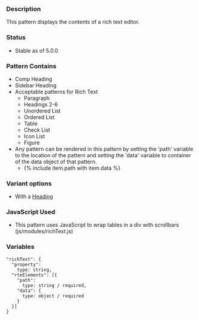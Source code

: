 ### Description
This pattern displays the contents of a rich text editor.

### Status
* Stable as of 5.0.0

### Pattern Contains
* Comp Heading
* Sidebar Heading
* Acceptable patterns for Rich Text
  * Paragraph
  * Headings 2-6
  * Unordered List
  * Ordered List
  * Table
  * Check List
  * Icon List
  * Figure
* Any pattern can be rendered in this pattern by setting the 'path' variable to the location of the pattern and setting the 'data' variable to container of the data object of that pattern.  
  * {% include item.path with item.data %}



### Variant options
* With a [Heading](./?p=organisms-rich-text-with-title)

### JavaScript Used
* This pattern uses JavaScript to wrap tables in a div with scrollbars (js/modules/richText.js)

### Variables
~~~
"richText": {
  "property": 
    type: string,
  "rteElements": [{
    "path": 
      type: string / required,
    "data": {
      type: object / required
    }
  }]
}
~~~
